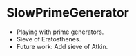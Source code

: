 # SlowPrimeGenerator
+ Playing with prime generators.
+ Sieve of Eratosthenes.
+ Future work: Add sieve of Atkin.
